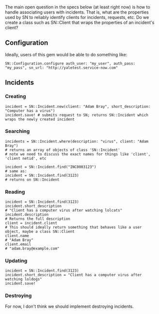 
The main open question in the specs below (at least right now) is how to handle associating users with incidents. That is, what are the properties used by SN to reliably identify clients for incidents, requests, etc. Do we create a class such as SN::Client that wraps the properties of an incident's client?

## Configuration

Ideally, users of this gem would be able to do something like:

    SN::Configuration.configure auth_user: "my_user", auth_pass: "my_pass", sn_url: "http://yaletest.service-now.com"

## Incidents

### Creating
    
    incident = SN::Incident.new(client: "Adam Bray", short_description: "Computer has a virus")
    incident.save! # submits request to SN; returns SN::Incident which wraps the newly created incident

### Searching
    
    incidents = SN::Incident.where(description: "virus", client: "Adam Bray")
    # returns an array of objects of class 'SN::Incident'
    # note we need to discuss the exact names for things like 'client', 'client netid', etc
    
    incident = SN::Incident.find("INC0003123")
    # same as:
    incident = SN::Incident.find(3123)
    # returns on SN::Incident
    
### Reading

    incident = SN::Incident.find(3123)
    incident.short_description
    # "Client has a computer virus after watching lolcats"
    incident.description
    # Returns the full description
    client = incident.client
    # This should ideally return something that behaves like a user object, maybe a class SN::Client
    client.name
    # "Adam Bray"
    client.email
    # "adam.bray@example.com"

### Updating

    incident = SN::Incident.find(3123)
    incident.short_description = "Client has a computer virus after watching loldogs"
    incident.save!
    
### Destroying

For now, I don't think we should implement destroying incidents.
    
